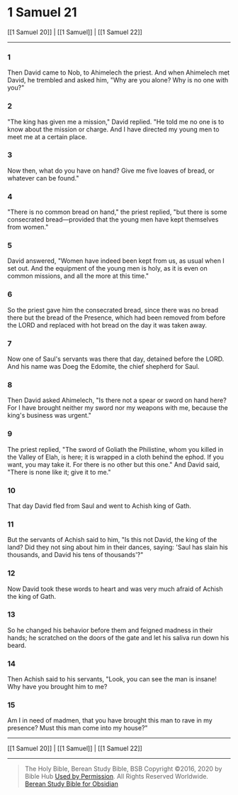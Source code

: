 # 1 Samuel 21

[[1 Samuel 20]] | [[1 Samuel]] | [[1 Samuel 22]]

---

### 1
Then David came to Nob, to Ahimelech the priest. And when Ahimelech met David, he trembled and asked him, "Why are you alone? Why is no one with you?"

### 2
"The king has given me a mission," David replied. "He told me no one is to know about the mission or charge. And I have directed my young men to meet me at a certain place.

### 3
Now then, what do you have on hand? Give me five loaves of bread, or whatever can be found."

### 4
"There is no common bread on hand," the priest replied, "but there is some consecrated bread—provided that the young men have kept themselves from women."

### 5
David answered, "Women have indeed been kept from us, as usual when I set out. And the equipment of the young men is holy, as it is even on common missions, and all the more at this time."

### 6
So the priest gave him the consecrated bread, since there was no bread there but the bread of the Presence, which had been removed from before the LORD and replaced with hot bread on the day it was taken away.

### 7
Now one of Saul's servants was there that day, detained before the LORD. And his name was Doeg the Edomite, the chief shepherd for Saul.

### 8
Then David asked Ahimelech, "Is there not a spear or sword on hand here? For I have brought neither my sword nor my weapons with me, because the king's business was urgent."

### 9
The priest replied, "The sword of Goliath the Philistine, whom you killed in the Valley of Elah, is here; it is wrapped in a cloth behind the ephod. If you want, you may take it. For there is no other but this one." And David said, "There is none like it; give it to me."

### 10
That day David fled from Saul and went to Achish king of Gath.

### 11
But the servants of Achish said to him, "Is this not David, the king of the land? Did they not sing about him in their dances, saying: 'Saul has slain his thousands, and David his tens of thousands'?"

### 12
Now David took these words to heart and was very much afraid of Achish the king of Gath.

### 13
So he changed his behavior before them and feigned madness in their hands; he scratched on the doors of the gate and let his saliva run down his beard.

### 14
Then Achish said to his servants, "Look, you can see the man is insane! Why have you brought him to me?

### 15
Am I in need of madmen, that you have brought this man to rave in my presence? Must this man come into my house?"

---

[[1 Samuel 20]] | [[1 Samuel]] | [[1 Samuel 22]]

---

> The Holy Bible, Berean Study Bible, BSB
> Copyright &copy;2016, 2020 by Bible Hub
> [Used by Permission](https://berean.bible/terms.htm). All Rights Reserved Worldwide.
> [Berean Study Bible for Obsidian](https://github.com/gapmiss/berean-study-bible-for-obsidian)

